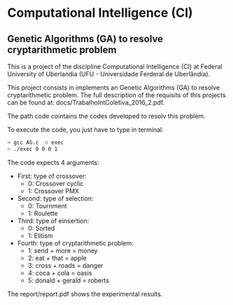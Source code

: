 # Computational Intelligence (CI)

## Genetic Algorithms (GA) to resolve cryptarithmetic problem

This is a project of the discipline Computational Intelligence (CI) at Federal University of Uberlandia (UFU - Universidade Ferderal de Uberlândia). 

This project consists in implements an Genetic Algorithms (GA) to resolve cryptarithmetic problem. The full description of the requisits of this projects can be found at: docs/TrabalhoIntColetiva_2016_2.pdf.

The path code cointains the codes developed to resolv this problem.

To execute the code, you just have to type in terminal:

```bash
> gcc AG.c -o exec
> ./exec 0 0 0 1
```
The code expects 4 arguments:
  - First: type of crossover:
    - 0: Crossover cyclic 
    - 1: Crossover PMX
  - Second: type of selection:
    - 0: Tournment 
    - 1: Roulette
  - Third: type of einsertion:
    - 0: Sorted
    - 1: Elitism
  - Fourth: type of cryptarithmetic problem:
    - 1: send + more = money
    - 2: eat + that = apple
    - 3: cross + roads = danger
    - 4: coca + cola = oasis
    - 5: donald + gerald = roberts

The report/report.pdf shows the experimental results.
